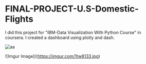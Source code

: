 # FINAL-PROJECT-U.S-Domestic-Flights
I did this project for "IBM-Data Visualization With Python Course" in coursera. I created a dashboard using plotly and dash.


 ![aa](https://imgur.com/1tw8133/to/img.png)
 
![Imgur Image]((https://imgur.com/1tw8133.jpg)
